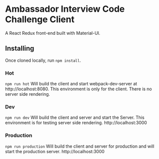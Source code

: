 # Ambassador Interview Code Challenge Client
A React Redux front-end built with Material-UI.

## Installing
Once cloned locally, run `npm install`.

### Hot
`npm run hot`
Will build the client and start webpack-dev-server at http://localhost:8080. This environment is only for the client. There is no server side rendering.

### Dev
`npm run dev`
Will build the client and server and start the Server.
This environment is for testing server side rendering.
http://localhost:3000

### Production
`npm run production`
Will build the client and server for production and will start the production server.
http://localhost:3000
